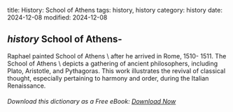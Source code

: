 title: History: School of Athens
tags: history, history
category: history
date: 2024-12-08
modified: 2024-12-08

## _history_  School of Athens-
Raphael painted   School of
  Athens \ after he arrived in Rome,   1510-
1511.
  The
  School of Athens \ depicts a gathering of ancient philosophers,
  including Plato, Aristotle, and Pythagoras.  This work illustrates
  the revival of classical thought, especially pertaining to harmony
  and order, during the Italian Renaissance.



###### Download *this* dictionary as a Free eBook: [Download Now]({static}static/SerfHistoryDictionary.pdf)

